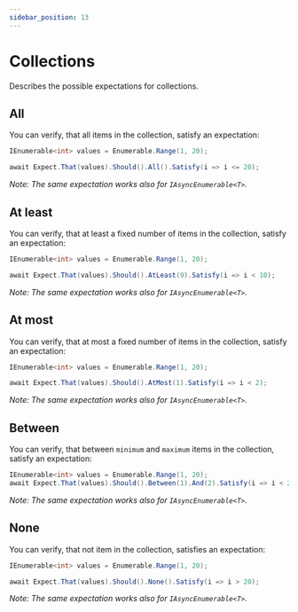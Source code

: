 ```yaml
---
sidebar_position: 13
---
```


# Collections

Describes the possible expectations for collections.

## All

You can verify, that all items in the collection, satisfy an expectation:
```csharp
IEnumerable<int> values = Enumerable.Range(1, 20);

await Expect.That(values).Should().All().Satisfy(i => i <= 20);
```
*Note: The same expectation works also for `IAsyncEnumerable<T>`.*


## At least

You can verify, that at least a fixed number of items in the collection, satisfy an expectation:
```csharp
IEnumerable<int> values = Enumerable.Range(1, 20);

await Expect.That(values).Should().AtLeast(9).Satisfy(i => i < 10);
```
*Note: The same expectation works also for `IAsyncEnumerable<T>`.*


## At most

You can verify, that at most a fixed number of items in the collection, satisfy an expectation:
```csharp
IEnumerable<int> values = Enumerable.Range(1, 20);

await Expect.That(values).Should().AtMost(1).Satisfy(i => i < 2);
```
*Note: The same expectation works also for `IAsyncEnumerable<T>`.*


## Between

You can verify, that between `minimum` and `maximum` items in the collection, satisfy an expectation:
```csharp
IEnumerable<int> values = Enumerable.Range(1, 20);
await Expect.That(values).Should().Between(1).And(2).Satisfy(i => i < 2);
```
*Note: The same expectation works also for `IAsyncEnumerable<T>`.*


## None

You can verify, that not item in the collection, satisfies an expectation:
```csharp
IEnumerable<int> values = Enumerable.Range(1, 20);

await Expect.That(values).Should().None().Satisfy(i => i > 20);
```
*Note: The same expectation works also for `IAsyncEnumerable<T>`.*

